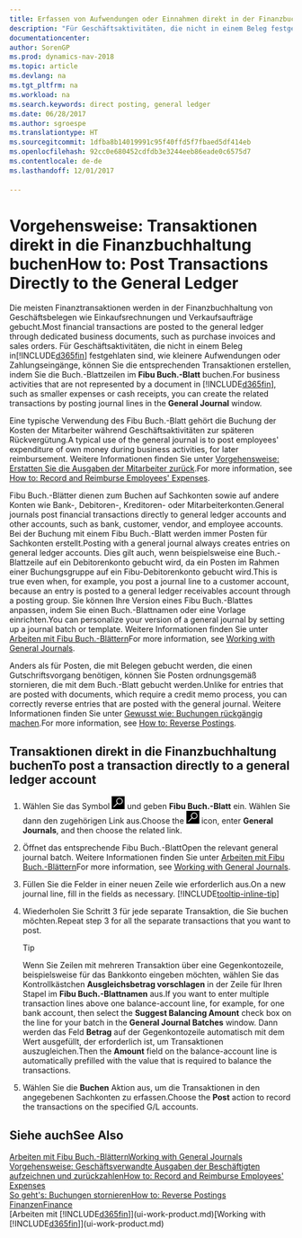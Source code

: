 ```yaml
---
title: Erfassen von Aufwendungen oder Einnahmen direkt in der Finanzbuchhaltung
description: "Für Geschäftsaktivitäten, die nicht in einem Beleg festgehlaten sind, wie kleinere Aufwendungen oder Zahlungseingänge, können Sie die entsprechenden Transaktionen erstellen, indem Sie die Buch.-Blattzeilen im Fibu Buch.-Blatt buchen."
documentationcenter: 
author: SorenGP
ms.prod: dynamics-nav-2018
ms.topic: article
ms.devlang: na
ms.tgt_pltfrm: na
ms.workload: na
ms.search.keywords: direct posting, general ledger
ms.date: 06/28/2017
ms.author: sgroespe
ms.translationtype: HT
ms.sourcegitcommit: 1dfba8b14019991c95f40ffd5f7fbaed5df414eb
ms.openlocfilehash: 92cc0e680452cdfdb3e3244eeb86eade0c6575d7
ms.contentlocale: de-de
ms.lasthandoff: 12/01/2017

---
```

# <a name="how-to-post-transactions-directly-to-the-general-ledger"></a><span data-ttu-id="82736-103">Vorgehensweise: Transaktionen direkt in die Finanzbuchhaltung buchen</span><span class="sxs-lookup"><span data-stu-id="82736-103">How to: Post Transactions Directly to the General Ledger</span></span>
<span data-ttu-id="82736-104">Die meisten Finanztransaktionen werden in der Finanzbuchhaltung von Geschäftsbelegen wie Einkaufsrechnungen und Verkaufsaufträge gebucht.</span><span class="sxs-lookup"><span data-stu-id="82736-104">Most financial transactions are posted to the general ledger through dedicated business documents, such as purchase invoices and sales orders.</span></span> <span data-ttu-id="82736-105">Für Geschäftsaktivitäten, die nicht in einem Beleg in[!INCLUDE[d365fin](includes/d365fin_md.md)] festgehlaten sind, wie kleinere Aufwendungen oder Zahlungseingänge, können Sie die entsprechenden Transaktionen erstellen, indem Sie die Buch.-Blattzeilen im **Fibu Buch.-Blatt** buchen.</span><span class="sxs-lookup"><span data-stu-id="82736-105">For business activities that are not represented by a document in [!INCLUDE[d365fin](includes/d365fin_md.md)], such as smaller expenses or cash receipts, you can create the related transactions by posting journal lines in the **General Journal** window.</span></span>

<span data-ttu-id="82736-106">Eine typische Verwendung des Fibu Buch.-Blatt gehört die Buchung der Kosten der Mitarbeiter während  Geschäftsaktivitäten zur späteren Rückvergütung.</span><span class="sxs-lookup"><span data-stu-id="82736-106">A typical use of the general journal is to post employees' expenditure of own money during business activities, for later reimbursement.</span></span> <span data-ttu-id="82736-107">Weitere Informationen finden Sie unter [Vorgehensweise: Erstatten Sie die Ausgaben der Mitarbeiter zurück](finance-how-record-reimburse-employee-expenses.md).</span><span class="sxs-lookup"><span data-stu-id="82736-107">For more information, see [How to: Record and Reimburse Employees' Expenses](finance-how-record-reimburse-employee-expenses.md).</span></span>

<span data-ttu-id="82736-108">Fibu Buch.-Blätter dienen zum Buchen auf Sachkonten sowie auf andere Konten wie Bank-, Debitoren-, Kreditoren- oder Mitarbeiterkonten.</span><span class="sxs-lookup"><span data-stu-id="82736-108">General journals post financial transactions directly to general ledger accounts and other accounts, such as bank, customer, vendor, and employee accounts.</span></span> <span data-ttu-id="82736-109">Bei der Buchung mit einem Fibu Buch.-Blatt werden immer Posten für Sachkonten erstellt.</span><span class="sxs-lookup"><span data-stu-id="82736-109">Posting with a general journal always creates entries on general ledger accounts.</span></span> <span data-ttu-id="82736-110">Dies gilt auch, wenn beispielsweise eine Buch.-Blattzeile auf ein Debitorenkonto gebucht wird, da ein Posten im Rahmen einer Buchungsgruppe auf ein Fibu-Debitorenkonto gebucht wird.</span><span class="sxs-lookup"><span data-stu-id="82736-110">This is true even when, for example, you post a journal line to a customer account, because an entry is posted to a general ledger receivables account through a posting group.</span></span> <span data-ttu-id="82736-111">Sie können Ihre Version eines Fibu Buch.-Blattes anpassen, indem Sie einen Buch.-Blattnamen oder eine Vorlage einrichten.</span><span class="sxs-lookup"><span data-stu-id="82736-111">You can personalize your version of a general journal by setting up a journal batch or template.</span></span> <span data-ttu-id="82736-112">Weitere Informationen finden Sie unter [Arbeiten mit Fibu Buch.-Blättern](ui-work-general-journals.md)</span><span class="sxs-lookup"><span data-stu-id="82736-112">For more information, see [Working with General Journals](ui-work-general-journals.md).</span></span>

<span data-ttu-id="82736-113">Anders als für Posten, die mit Belegen gebucht werden, die einen Gutschriftsvorgang benötigen, können Sie Posten ordnungsgemäß stornieren, die mit dem Buch.-Blatt gebucht werden.</span><span class="sxs-lookup"><span data-stu-id="82736-113">Unlike for entries that are posted with documents, which require a credit memo process, you can correctly reverse entries that are posted with the general journal.</span></span> <span data-ttu-id="82736-114">Weitere Informationen finden Sie unter [Gewusst wie: Buchungen rückgängig machen](finance-how-reverse-journal-posting.md).</span><span class="sxs-lookup"><span data-stu-id="82736-114">For more information, see [How to: Reverse Postings](finance-how-reverse-journal-posting.md).</span></span>

## <a name="to-post-a-transaction-directly-to-a-general-ledger-account"></a><span data-ttu-id="82736-115">Transaktionen direkt in die Finanzbuchhaltung buchen</span><span class="sxs-lookup"><span data-stu-id="82736-115">To post a transaction directly to a general ledger account</span></span>
1. <span data-ttu-id="82736-116">Wählen Sie das Symbol ![Nach Seite oder Bericht suchen](media/ui-search/search_small.png "Nach Seite oder Bericht suchen") und geben **Fibu Buch.-Blatt** ein. Wählen Sie dann den zugehörigen Link aus.</span><span class="sxs-lookup"><span data-stu-id="82736-116">Choose the ![Search for Page or Report](media/ui-search/search_small.png "Search for Page or Report icon") icon, enter **General Journals**, and then choose the related link.</span></span>
2. <span data-ttu-id="82736-117">Öffnet das entsprechende Fibu Buch.-Blatt</span><span class="sxs-lookup"><span data-stu-id="82736-117">Open the relevant general journal batch.</span></span> <span data-ttu-id="82736-118">Weitere Informationen finden Sie unter [Arbeiten mit Fibu Buch.-Blättern](ui-work-general-journals.md)</span><span class="sxs-lookup"><span data-stu-id="82736-118">For more information, see [Working with General Journals](ui-work-general-journals.md).</span></span>
3. <span data-ttu-id="82736-119">Füllen Sie die Felder in einer neuen Zeile wie erforderlich aus.</span><span class="sxs-lookup"><span data-stu-id="82736-119">On a new journal line, fill in the fields as necessary.</span></span> [!INCLUDE[tooltip-inline-tip](includes/tooltip-inline-tip_md.md)]    
4. <span data-ttu-id="82736-120">Wiederholen Sie Schritt 3 für jede separate Transaktion, die Sie buchen möchten.</span><span class="sxs-lookup"><span data-stu-id="82736-120">Repeat step 3 for all the separate transactions that you want to post.</span></span>

    > [!TIP]  
    > <span data-ttu-id="82736-121">Wenn Sie Zeilen mit mehreren Transaktion über eine Gegenkontozeile, beispielsweise für das Bankkonto eingeben möchten, wählen Sie das Kontrollkästchen **Ausgleichsbetrag vorschlagen** in der Zeile für Ihren Stapel im **Fibu Buch.-Blattnamen** aus.</span><span class="sxs-lookup"><span data-stu-id="82736-121">If you want to enter multiple transaction lines above one balance-account line, for example, for one bank account, then select the **Suggest Balancing Amount** check box on the line for your batch in the **General Journal Batches** window.</span></span> <span data-ttu-id="82736-122">Dann werden das Feld **Betrag** auf der Gegenkontozeile automatisch mit dem Wert ausgefüllt, der erforderlich ist, um Transaktionen auszugleichen.</span><span class="sxs-lookup"><span data-stu-id="82736-122">Then the **Amount** field on the balance-account line is automatically prefilled with the value that is required to balance the transactions.</span></span>
5. <span data-ttu-id="82736-123">Wählen Sie die **Buchen** Aktion aus, um die Transaktionen in den angegebenen Sachkonten zu erfassen.</span><span class="sxs-lookup"><span data-stu-id="82736-123">Choose the **Post** action to record the transactions on the specified G/L accounts.</span></span>

## <a name="see-also"></a><span data-ttu-id="82736-124">Siehe auch</span><span class="sxs-lookup"><span data-stu-id="82736-124">See Also</span></span>
[<span data-ttu-id="82736-125">Arbeiten mit Fibu Buch.-Blättern</span><span class="sxs-lookup"><span data-stu-id="82736-125">Working with General Journals</span></span>](ui-work-general-journals.md)  
[<span data-ttu-id="82736-126">Vorgehensweise: Geschäftsverwandte Ausgaben der Beschäftigten aufzeichnen und zurückzahlen</span><span class="sxs-lookup"><span data-stu-id="82736-126">How to: Record and Reimburse Employees' Expenses</span></span>](finance-how-record-reimburse-employee-expenses.md)  
[<span data-ttu-id="82736-127">So geht's: Buchungen stornieren</span><span class="sxs-lookup"><span data-stu-id="82736-127">How to: Reverse Postings</span></span>](finance-how-reverse-journal-posting.md)  
[<span data-ttu-id="82736-128">Finanzen</span><span class="sxs-lookup"><span data-stu-id="82736-128">Finance</span></span>](finance.md)  
<span data-ttu-id="82736-129">[Arbeiten mit [!INCLUDE[d365fin](includes/d365fin_md.md)]](ui-work-product.md)</span><span class="sxs-lookup"><span data-stu-id="82736-129">[Working with [!INCLUDE[d365fin](includes/d365fin_md.md)]](ui-work-product.md)</span></span>  

